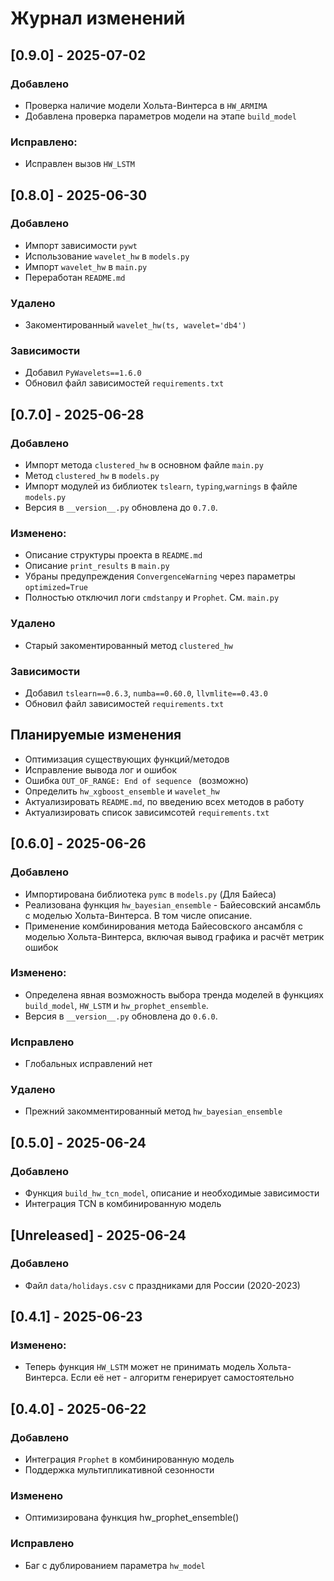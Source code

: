 # Журнал изменений
## [0.9.0] - 2025-07-02
### Добавлено
- Проверка наличие модели Хольта-Винтерса в `HW_ARMIMA`
- Добавлена проверка параметров модели на этапе `build_model`

### Исправлено:
- Исправлен вызов `HW_LSTM`

## [0.8.0] - 2025-06-30
### Добавлено
- Импорт зависимости `pywt`
- Использование `wavelet_hw` в `models.py`
- Импорт `wavelet_hw` в `main.py`
- Переработан `README.md`

### Удалено
- Закоментированный `wavelet_hw(ts, wavelet='db4')`

### Зависимости
- Добавил `PyWavelets==1.6.0`
- Обновил файл зависимостей `requirements.txt`

## [0.7.0] - 2025-06-28
### Добавлено
- Импорт метода `clustered_hw` в основном файле `main.py`
- Метод `clustered_hw` в `models.py`
- Импорт модулей из библиотек `tslearn`, `typing`,`warnings`
в файле `models.py`
- Версия в `__version__.py` обновлена до `0.7.0`.

### Изменено:
- Описание структуры проекта в `README.md`
-  Описание `print_results` в `main.py`
- Убраны предупреждения `ConvergenceWarning` через параметры `optimized=True`
- Полностью отключил логи `cmdstanpy` и `Prophet`. См. `main.py`

### Удалено
- Старый закоментированный метод `clustered_hw`

### Зависимости
- Добавил `tslearn==0.6.3`, `numba==0.60.0`, `llvmlite==0.43.0`
- Обновил файл зависимостей `requirements.txt`

## Планируемые изменения
- Оптимизация существующих функций/методов
- Исправление вывода лог и ошибок
- Ошибка `OUT_OF_RANGE: End of sequence ` (возможно)
- Определить `hw_xgboost_ensemble` и `wavelet_hw`
- Актуализировать `README.md`, по введению всех методов в работу
- Актуализировать список зависимсотей `requirements.txt`

## [0.6.0] - 2025-06-26
### Добавлено
- Импортирована библиотека `pymc` в `models.py` (Для Байеса)
- Реализована функция `hw_bayesian_ensemble` - Байесовский
ансамбль с моделью Хольта-Винтерса. В том числе описание.
- Применение комбинирования метода Байесовского ансамбля
с моделью Хольта-Винтерса, включая вывод графика и
расчёт метрик ошибок

### Изменено:
- Определена явная возможность выбора тренда моделей
в функциях `build_model`, `HW_LSTM` и `hw_prophet_ensemble`.
- Версия в `__version__.py` обновлена до `0.6.0`.

### Исправлено
- Глобальных исправлений нет

### Удалено
- Прежний закомментированный метод `hw_bayesian_ensemble`

## [0.5.0] - 2025-06-24
### Добавлено
- Функция `build_hw_tcn_model`, описание и необходимые зависимости
- Интеграция TCN в комбинированную модель

## [Unreleased] - 2025-06-24
### Добавлено
- Файл `data/holidays.csv` с праздниками для России (2020-2023)

## [0.4.1] - 2025-06-23
### Изменено:
- Теперь функция `HW_LSTM` может не принимать модель 
Хольта-Винтерса. Если её нет - алгоритм генерирует самостоятельно

## [0.4.0] - 2025-06-22
### Добавлено
- Интеграция `Prophet` в комбинированную модель
- Поддержка мультипликативной сезонности
### Изменено
- Оптимизирована функция hw_prophet_ensemble()
### Исправлено
- Баг с дублированием параметра `hw_model`